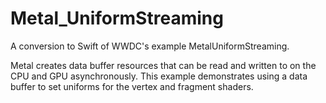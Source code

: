 # Metal_UniformStreaming

A conversion to Swift of WWDC's example MetalUniformStreaming.

Metal creates data buffer resources that can be read and written to on the CPU and GPU asynchronously. This example demonstrates using a data buffer to set uniforms for the vertex and fragment shaders.


